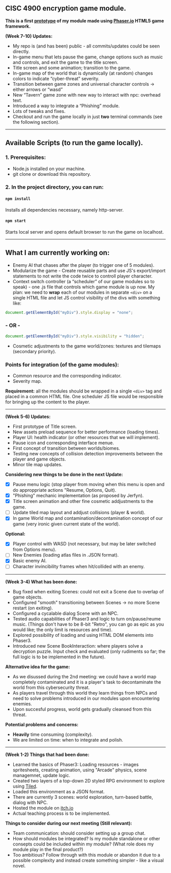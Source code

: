 ## CISC 4900 encryption game module.
**This is a first [prototype](https://vladglad.itch.io/phaser-rpg?secret=6ltnySNslGpibAeh8dyZCC8PotI) of my module made using [Phaser.io](https://phaser.io) HTML5 game framework.**

**(Week 7-10) Updates:** 
* My repo is (and has been) public - all commits/updates could be seen directly.
* In-game menu that lets pause the game, change options such as music and controls, and exit the game to the title screen.
* Title screen and some animation; transition to the game.
* In-game map of the world that is dynamically (at random) changes colors to indicate “cyber-threat” severity.
* Transition between game zones and universal character controls -> either arrows or “wasd”
* New “Tavern” game zone with new way to interact with npc: overhead text.
* Introduced a way to integrate a “Phishing” module.
* Lots of tweaks and fixes.
* Checkout and run the game locally in just **two** terminal commands (see the following section).

___

## Available Scripts (to run the game locally).
### 1. Prerequisites:
* Node.js installed on your machine.
* git clone or download this repository.

### 2. In the project directory, you can run:
#### `npm install`
Installs all dependencies necessary, namely http-server.

#### `npm start`
Starts local server and opens default browser to run the game on localhost.

___

## **What I am currently working on:**
* Enemy AI that chases after the player (to trigger one of 5 modules).
* Modularize the game - Create reusable parts and use JS's export/import statements to not write the code twice to controll player character.
* Context switch controller (a “scheduler” of our game modules so to speak) - one .js file that controls which game module is up now. My plan: we need to **wrap** each of our modules in separate `<div>` on a single HTML file and let JS control visibility of the divs with something like: 
  
```javascript
document.getElementById("myDiv").style.display = "none";
```

 ### **- OR -** 
 
```javascript
document.getElementById("myDiv").style.visibility = "hidden";
```
* Cosmetic adjustments to the game world/zones: textures and tilemaps (secondary priority).

### Points for integration (of the game modules):
* Common resource and the corresponding indicator.
* Severity map.

**Requirement:** all the modules should be wrapped in a single `<div>` tag and placed in a common HTML file. One scheduler JS file would be responsible for bringing up the content to the player. 

___

**(Week 5-6) Updates:**
* First prototype of Title screen.
* New assets preload sequence for better performance (loading times).
* Player UI: health indicator (or other resources that we will implement).
* Pause icon and corresponding interface menue.
* First concept of transition between worlds/biomes.
* Testing new concepts of collision detection improvements between the player and game objects.
* Minor tile map updates.

**Considering new things to be done in the next Update:**
- [X] Pause menu logic (stop player from moving when this menu is open and do approppriate actions "Resume, Options, Quit).
- [X] "Phishing" mechanic implementation (as proposed by Jerfyn).
- [X] Title screen animation and other fine cosmetic addjustments to the game.
- [ ] Update tiled map layout and addjust collisions (player & world).
- [X] In game World map and contamination/decontamination concept of our game (very ironic given current state of the world).

**Optional:**
- [X] Player control with WASD (not necessary, but may be later switched from Options menu).
- [ ] New Enemies (loading atlas files in .JSON format).
- [X] Basic enemy AI.
- [ ] Character invincibility frames when hit/collided with an enemy.

___

**(Week 3-4) What has been done:**
* Bug fixed when exiting Scenes: could not exit a Scene due to overlap of game objects.
* Configured "smooth" transitioning between Scenes -> no more Scene restart (on exiting).
* Configured a cycalable dialog Scene with an NPC.
* Tested audio capabilities of Phaser3 and logic to turn on/pause/reume music. (Things don't have to be 8-bit "Retro", you can go as epic as you would like; the only limit is resources and time).
* Explored possibility of loading and using HTML DOM elements into Phaser3.
* Introduced new Scene BookInteraction: where players solve a decryption puzzle. Input check and evaluated (only rudiments so far; the full logic is to be implemented in the future).

**Alternative idea for the game:**
* As we disussed during the 2nd meeting: we could have a world map completely contaminated and it is a player's task to decontaminate the world from this cybersecurity threat. 
* As players travel through this world they learn things from NPCs and need to solve problems introduced in our modules upon encountering enemies.
* Upon succesful progress, world gets gradually cleansed from this threat.

**Potential problems and concerns:**
* **Heavily** time consuming (complexity).
* We are limited on time: when to integrate and polish.

___

**(Week 1-2) Things that had been done:**
* Learned the basics of Phaser3: Loading resources - images spritesheets, creating animation, using "Arcade" physics, scene managemnet, update logic.
* Created two layers of a top-down 2D styled RPG environment to explore using [Tiled](https://www.mapeditor.org "map editor").
* Loaded this environment as a JSON format.
* There are currently 3 scenes: world exploration, turn-based battle, dialog with NPC.
* Hosted the module on [itch.io](https://vladglad.itch.io/phaser-rpg?secret=6ltnySNslGpibAeh8dyZCC8PotI)
* Actual teaching process is to be implemented.

**Things to consider during our next meeting (Still relevant):**
* Team communication: should consider setting up a group chat.
* How should modules be integrated? Is my module standalone or other consepts could be included within my module? (What role does my module play in the final product?)
* Too ambitious? Follow through with this module or abandon it due to a possible complexity and instead create something simpler - like a visual novel.
